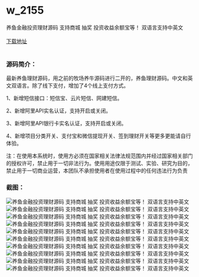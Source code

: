 # w_2155
养鱼金融投资理财源码 支持商城 抽奖 投资收益余额宝等！ 双语言支持中英文
<br/></br>
[下载地址](https://www.uuid2.com/2155.html "下载地址")
<br/></br>
<h3>源码简介：</h3>
<p>最新养鱼理财源码，用之前的牧场养牛源码进行二开的，养鱼理财源码。中文和英文双语言。除了线下支付，增加了4个线上支付方式。<p>
<p>1、新增短信接口：短信宝、云片短信、网建短信。<p>
<p>2、新增阿里API实名认证，支持开启或关闭。<p>
<p>3、新增阿里API银行卡实名认证，支持开启或关闭。<p>
<p>4、新增项目分类开关、支付宝和微信提现开关、签到理财开关等更多更能请自行体验。<p>
<p>注：在使用本系统时，使用方必须在国家相关法律法规范围内并经过国家相关部门的授权许可，禁止用于一切非法行为。使用用途仅限于测试、实验、研究为目的，禁止用于一切商业运营，本团队不承担使用者在使用过程中的任何违法行为负责<p>
<h3>截图：</h3>
<img src="https://www.uuid2.com/wp-content/uploads/img/202206/444b099715.png" alt="养鱼金融投资理财源码 支持商城 抽奖 投资收益余额宝等！ 双语言支持中英文"><img src="https://www.uuid2.com/wp-content/uploads/img/202206/444b099614.png" alt="养鱼金融投资理财源码 支持商城 抽奖 投资收益余额宝等！ 双语言支持中英文"><img src="https://www.uuid2.com/wp-content/uploads/img/202206/b905a4a454.png" alt="养鱼金融投资理财源码 支持商城 抽奖 投资收益余额宝等！ 双语言支持中英文"><img src="https://www.uuid2.com/wp-content/uploads/img/202206/b905a4a918.png" alt="养鱼金融投资理财源码 支持商城 抽奖 投资收益余额宝等！ 双语言支持中英文"><img src="https://www.uuid2.com/wp-content/uploads/img/202206/b905a4a584.png" alt="养鱼金融投资理财源码 支持商城 抽奖 投资收益余额宝等！ 双语言支持中英文"><img src="https://www.uuid2.com/wp-content/uploads/img/202206/b905a4a565.png" alt="养鱼金融投资理财源码 支持商城 抽奖 投资收益余额宝等！ 双语言支持中英文"><img src="https://www.uuid2.com/wp-content/uploads/img/202206/b905a4a751.png" alt="养鱼金融投资理财源码 支持商城 抽奖 投资收益余额宝等！ 双语言支持中英文"><img src="https://www.uuid2.com/wp-content/uploads/img/202206/b905a4a596.png" alt="养鱼金融投资理财源码 支持商城 抽奖 投资收益余额宝等！ 双语言支持中英文"><img src="https://www.uuid2.com/wp-content/uploads/img/202206/b905a4a643.png" alt="养鱼金融投资理财源码 支持商城 抽奖 投资收益余额宝等！ 双语言支持中英文"><img src="https://www.uuid2.com/wp-content/uploads/img/202206/d2bb58f105.png" alt="养鱼金融投资理财源码 支持商城 抽奖 投资收益余额宝等！ 双语言支持中英文">
